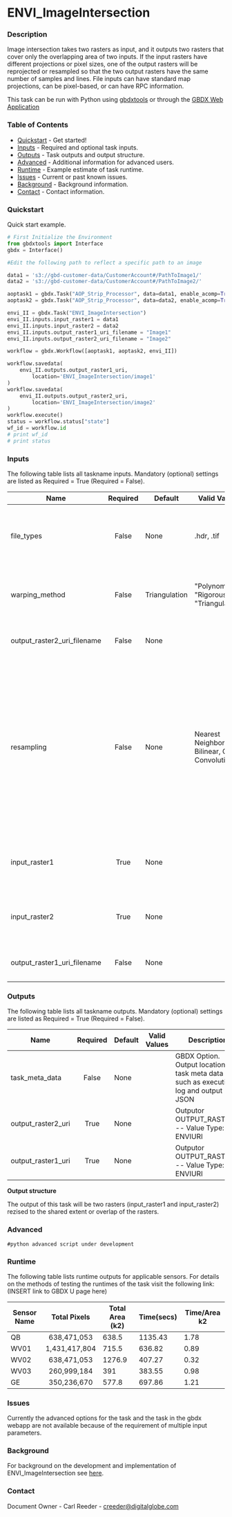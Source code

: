 # ENVI_ImageIntersection

### Description
Image intersection takes two rasters as input, and it outputs two rasters that cover only the overlapping area of two inputs. If the input rasters have different projections or pixel sizes, one of the output rasters will be reprojected or resampled so that the two output rasters have the same number of samples and lines. File inputs can have standard map projections, can be pixel-based, or can have RPC information.

This task can be run with Python using [gbdxtools](https://github.com/DigitalGlobe/gbdxtools) or through the [GBDX Web Application](https://gbdx.geobigdata.io/materials/)

### Table of Contents
 * [Quickstart](#quickstart) - Get started!
 * [Inputs](#inputs) - Required and optional task inputs.
 * [Outputs](#outputs) - Task outputs and output structure.
 * [Advanced](#advanced) - Additional information for advanced users.
 * [Runtime](#runtime) - Example estimate of task runtime.
 * [Issues](#issues) - Current or past known issues.
 * [Background](#background) - Background information.
 * [Contact](#contact) - Contact information.

### Quickstart
Quick start example.

```python
# First Initialize the Environment
from gbdxtools import Interface
gbdx = Interface()

#Edit the following path to reflect a specific path to an image

data1 = 's3://gbd-customer-data/CustomerAccount#/PathToImage1/'
data2 = 's3://gbd-customer-data/CustomerAccount#/PathToImage2/'

aoptask1 = gbdx.Task("AOP_Strip_Processor", data=data1, enable_acomp=True, enable_pansharpen=False, enable_dra=False, bands='MS')
aoptask2 = gbdx.Task("AOP_Strip_Processor", data=data2, enable_acomp=True, enable_pansharpen=False, enable_dra=False, bands='MS')

envi_II = gbdx.Task("ENVI_ImageIntersection")
envi_II.inputs.input_raster1 = data1
envi_II.inputs.input_raster2 = data2
envi_II.inputs.output_raster1_uri_filename = "Image1"
envi_II.inputs.output_raster2_uri_filename = "Image2"

workflow = gbdx.Workflow([aoptask1, aoptask2, envi_II])

workflow.savedata(
    envi_II.outputs.output_raster1_uri,
        location='ENVI_ImageIntersection/image1'
)
workflow.savedata(
    envi_II.outputs.output_raster2_uri,
        location='ENVI_ImageIntersection/image2'
)
workflow.execute()
status = workflow.status["state"]
wf_id = workflow.id
# print wf_id
# print status
```

### Inputs
The following table lists all taskname inputs.
Mandatory (optional) settings are listed as Required = True (Required = False).

  Name  |  Required  |  Default  |  Valid Values  |  Description  
--------|:----------:|-----------|----------------|---------------
file_types|False|None|.hdr, .tif |GBDX Option. Comma seperated list of permitted file type extensions. Use this to filter input files -- Value Type: STRING
warping_method|False|Triangulation|"Polynomial", "Rigorous", "Triangulation" |Specify the warping method to use. -- Value Type: STRING -- Default Value: "Triangulation"
output_raster2_uri_filename|False|None| |Outputor OUTPUT_RASTER2. -- Value Type: ENVIURI
resampling|False|None|Nearest Neighbor, Bilinear, Cubic Convolution |Specify the resampling method.  Nearest Neighbor: Uses the nearest pixel without any interpolation.  Bilinear: Performs a linear interpolation using four pixels to resample, Cubic Convolution: Uses 16 pixels to approximate the sinc function using cubic polynomials to resample the image. -- Value Type: STRING -- Default Value: "Bilinear"
input_raster1|True|None| |Specify a raster to use as the base for computing the intersection. -- Value Type: ENVIRASTER
input_raster2|True|None| |Specify a second raster for computing the intersection. -- Value Type: ENVIRASTER
output_raster1_uri_filename|False|None| |Output OUTPUT_RASTER1. -- Value Type: ENVIURI

### Outputs
The following table lists all taskname outputs.
Mandatory (optional) settings are listed as Required = True (Required = False).

  Name  |  Required  |  Default  |  Valid Values  |  Description  
--------|:----------:|-----------|----------------|---------------
task_meta_data|False|None| |GBDX Option. Output location for task meta data such as execution log and output JSON
output_raster2_uri|True|None| |Outputor OUTPUT_RASTER2. -- Value Type: ENVIURI
output_raster1_uri|True|None| |Outputor OUTPUT_RASTER1. -- Value Type: ENVIURI

**Output structure**

The output of this task will be two rasters (input_raster1 and input_raster2) rezised to the shared extent or overlap of the rasters.

### Advanced

```
#python advanced script under development
```
### Runtime

The following table lists runtime outputs for applicable sensors.
For details on the methods of testing the runtimes of the task visit the following link:(INSERT link to GBDX U page here)

  Sensor Name  |  Total Pixels  |  Total Area (k2)  |  Time(secs)  |  Time/Area k2
--------|:----------:|-----------|----------------|---------------
QB | 638,471,053| 638.5| 1135.43 | 1.78|
WV01|1,431,417,804|715.5| 636.82 | 0.89|
WV02|638,471,053|1276.9| 407.27 | 0.32|
WV03|260,999,184|391|383.55|0.98|
GE| 350,236,670|577.8|697.86| 1.21|


### Issues
Currently the advanced options for the task and the task in the gbdx webapp are not available because of the requirement of multiple input parameters.


### Background
For background on the development and implementation of ENVI_ImageIntersection see [here](http://www.harrisgeospatial.com/docs/ENVIImageIntersectionTask.html).


### Contact
Document Owner - Carl Reeder - creeder@digitalglobe.com
